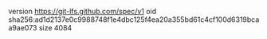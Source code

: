 version https://git-lfs.github.com/spec/v1
oid sha256:ad1d2137e0c9988748f1e4dbc125f4ea20a355bd61c4cf100d6319bcaa9ae073
size 4084
